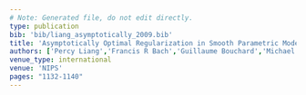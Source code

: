 ```yaml
---
# Note: Generated file, do not edit directly.
type: publication
bib: 'bib/liang_asymptotically_2009.bib'
title: 'Asymptotically Optimal Regularization in Smooth Parametric Models.'
authors: ['Percy Liang','Francis R Bach','Guillaume Bouchard','Michael I Jordan']
venue_type: international
venue: 'NIPS'
pages: "1132-1140"
---
```

